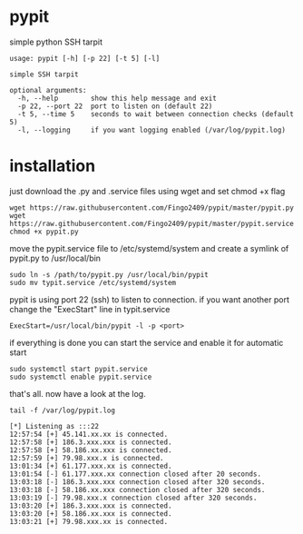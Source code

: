 # pypit

simple python SSH tarpit
```
usage: pypit [-h] [-p 22] [-t 5] [-l]

simple SSH tarpit

optional arguments:
  -h, --help        show this help message and exit
  -p 22, --port 22  port to listen on (default 22)
  -t 5, --time 5    seconds to wait between connection checks (default 5)
  -l, --logging     if you want logging enabled (/var/log/pypit.log)
```

# installation

just download the .py and .service files using wget and set chmod +x flag
```
wget https://raw.githubusercontent.com/Fingo2409/pypit/master/pypit.py
wget https://raw.githubusercontent.com/Fingo2409/pypit/master/pypit.service
chmod +x pypit.py
```

move the pypit.service file to /etc/systemd/system and create a symlink of pypit.py to /usr/local/bin

```
sudo ln -s /path/to/pypit.py /usr/local/bin/pypit
sudo mv typit.service /etc/systemd/system
```

pypit is using port 22 (ssh) to listen to connection. if you want another port change the "ExecStart" line in typit.service

```
ExecStart=/usr/local/bin/pypit -l -p <port>
```

if everything is done you can start the service and enable it for automatic start

```
sudo systemctl start pypit.service
sudo systemctl enable pypit.service
```

that's all. now have a look at the log.

```
tail -f /var/log/pypit.log

[*] Listening as :::22
12:57:54 [+] 45.141.xx.xx is connected.
12:57:58 [+] 186.3.xxx.xxx is connected.
12:57:58 [+] 58.186.xx.xxx is connected.
12:57:59 [+] 79.98.xxx.x is connected.
13:01:34 [+] 61.177.xxx.xx is connected.
13:01:54 [-] 61.177.xxx.xx connection closed after 20 seconds.
13:03:18 [-] 186.3.xxx.xxx connection closed after 320 seconds.
13:03:18 [-] 58.186.xx.xxx connection closed after 320 seconds.
13:03:19 [-] 79.98.xxx.x connection closed after 320 seconds.
13:03:20 [+] 186.3.xxx.xxx is connected.
13:03:20 [+] 58.186.xx.xxx is connected.
13:03:21 [+] 79.98.xxx.xx is connected.
```
